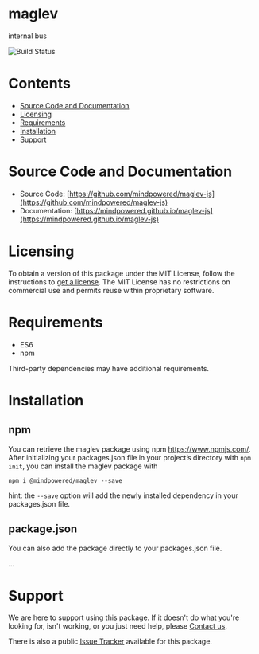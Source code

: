 
maglev
======
internal bus

![Build Status](https://mindpowered.dev/assets/images/github-badges/build-passing.svg)

Contents
========

* [Source Code and Documentation](#source-code-and-documentation)
* [Licensing](#licensing)
* [Requirements](#requirements)
* [Installation](#installation)
* [Support](#support)

# Source Code and Documentation
- Source Code: [https://github.com/mindpowered/maglev-js](https://github.com/mindpowered/maglev-js)
- Documentation: [https://mindpowered.github.io/maglev-js](https://mindpowered.github.io/maglev-js)

# Licensing
To obtain a version of this package under the MIT License, follow the instructions to [get a license][purchase]. The MIT License has no restrictions on commercial use and permits reuse within proprietary software.

# Requirements
- ES6
- npm


Third-party dependencies may have additional requirements.

# Installation
## npm

You can retrieve the maglev package using npm https://www.npmjs.com/. After initializing your packages.json file in your project’s directory with `npm init`, you can install the maglev package with
```
npm i @mindpowered/maglev --save
```
hint: the `--save` option will add the newly installed dependency in your packages.json file.

## package.json

You can also add the package directly to your packages.json file.

...


# Support
We are here to support using this package. If it doesn't do what you're looking for, isn't working, or you just need help, please [Contact us][contact].

There is also a public [Issue Tracker][bugs] available for this package.



[bugs]: https://github.com/mindpowered/maglev-js/issues
[contact]: https://mindpowered.dev/support/?ref=maglev-js/
[licensing]: https://mindpowered.dev/?ref=maglev-js
[purchase]: https://mindpowered.dev/purchase/
